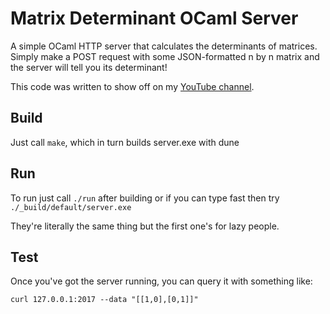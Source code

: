 # Matrix Determinant OCaml Server
A simple OCaml HTTP server that calculates the determinants of matrices. Simply make a POST request with some JSON-formatted n by n matrix  and the server will tell you its determinant!

This code was written to show off on my [YouTube channel](https://youtube.com/alexlugo).

## Build
Just call `make`, which in turn builds server.exe with dune

## Run
To run just call `./run` after building or if you can type fast then try `./_build/default/server.exe`

They're literally the same thing but the first one's for lazy people.

## Test
Once you've got the server running, you can query it with something like:

``curl 127.0.0.1:2017 --data "[[1,0],[0,1]]"``
